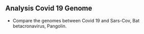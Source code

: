## Analysis Covid 19 Genome
*  Compare the genomes between Covid 19 and Sars-Cov, Bat betacronavirus, Pangolin.
